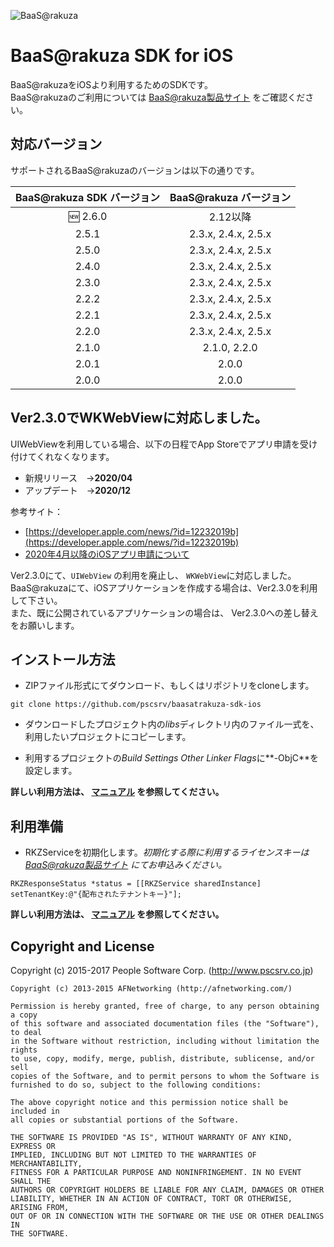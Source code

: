 ![BaaS@rakuza](http://www.raku-za.jp/baas/images/baasatrakuza_logo.png)

# BaaS@rakuza SDK for iOS

BaaS@rakuzaをiOSより利用するためのSDKです。  
BaaS@rakuzaのご利用については [BaaS@rakuza製品サイト](http://www.raku-za.jp/baas/) をご確認ください。

## 対応バージョン

サポートされるBaaS@rakuzaのバージョンは以下の通りです。

BaaS@rakuza SDK バージョン|BaaS@rakuza バージョン|
|:-:|:-:|
|:new: 2.6.0|2.12以降|
|2.5.1|2.3.x, 2.4.x, 2.5.x|
|2.5.0|2.3.x, 2.4.x, 2.5.x|
|2.4.0|2.3.x, 2.4.x, 2.5.x|
|2.3.0|2.3.x, 2.4.x, 2.5.x|
|2.2.2|2.3.x, 2.4.x, 2.5.x|
|2.2.1|2.3.x, 2.4.x, 2.5.x|
|2.2.0|2.3.x, 2.4.x, 2.5.x|
|2.1.0|2.1.0, 2.2.0|
|2.0.1|2.0.0|
|2.0.0|2.0.0|


## Ver2.3.0でWKWebViewに対応しました。

UIWebViewを利用している場合、以下の日程でApp Storeでアプリ申請を受け付けてくれなくなります。

* 新規リリース　→**2020/04**
* アップデート　→**2020/12**

参考サイト：  

* [https://developer.apple.com/news/?id=12232019b](https://developer.apple.com/news/?id=12232019b)
* [2020年4月以降のiOSアプリ申請について](https://qiita.com/keeey/items/d591aa212992b3281458#wkwebview-%E5%AF%BE%E5%BF%9C)

Ver2.3.0にて、`UIWebView` の利用を廃止し、 `WKWebView`に対応しました。  
BaaS@rakuzaにて、iOSアプリケーションを作成する場合は、Ver2.3.0を利用して下さい。  
また、既に公開されているアプリケーションの場合は、 Ver2.3.0への差し替えをお願いします。


## インストール方法

* ZIPファイル形式にてダウンロード、もしくはリポジトリをcloneします。

```
git clone https://github.com/pscsrv/baasatrakuza-sdk-ios
```

* ダウンロードしたプロジェクト内の*libs*ディレクトリ内のファイル一式を、利用したいプロジェクトにコピーします。

* 利用するプロジェクトの*Build Settings Other Linker Flags*に**-ObjC**を設定します。

**詳しい利用方法は、 [マニュアル](https://github.com/pscsrv/baasatrakuza-sdk-ios/blob/master/manual/BaaSAtRakuzaSDK%E3%83%AA%E3%83%95%E3%82%A1%E3%83%AC%E3%83%B3%E3%82%B9%E3%83%9E%E3%83%8B%E3%83%A5%E3%82%A2%E3%83%AB_iOS.pdf) を参照してください。**


## 利用準備

* RKZServiceを初期化します。*初期化する際に利用するライセンスキーは [BaaS@rakuza製品サイト](http://www.raku-za.jp/baas/) にてお申込みください。*

```
RKZResponseStatus *status = [[RKZService sharedInstance] setTenantKey:@"{配布されたテナントキー}"];
```

**詳しい利用方法は、 [マニュアル](https://github.com/pscsrv/baasatrakuza-sdk-ios/blob/master/manual/BaaSAtRakuzaSDK%E3%83%AA%E3%83%95%E3%82%A1%E3%83%AC%E3%83%B3%E3%82%B9%E3%83%9E%E3%83%8B%E3%83%A5%E3%82%A2%E3%83%AB_iOS.pdf) を参照してください。**

## Copyright and License

Copyright (c) 2015-2017 People Software Corp. (http://www.pscsrv.co.jp)

```
Copyright (c) 2013-2015 AFNetworking (http://afnetworking.com/)

Permission is hereby granted, free of charge, to any person obtaining a copy
of this software and associated documentation files (the "Software"), to deal
in the Software without restriction, including without limitation the rights
to use, copy, modify, merge, publish, distribute, sublicense, and/or sell
copies of the Software, and to permit persons to whom the Software is
furnished to do so, subject to the following conditions:

The above copyright notice and this permission notice shall be included in
all copies or substantial portions of the Software.

THE SOFTWARE IS PROVIDED "AS IS", WITHOUT WARRANTY OF ANY KIND, EXPRESS OR
IMPLIED, INCLUDING BUT NOT LIMITED TO THE WARRANTIES OF MERCHANTABILITY,
FITNESS FOR A PARTICULAR PURPOSE AND NONINFRINGEMENT. IN NO EVENT SHALL THE
AUTHORS OR COPYRIGHT HOLDERS BE LIABLE FOR ANY CLAIM, DAMAGES OR OTHER
LIABILITY, WHETHER IN AN ACTION OF CONTRACT, TORT OR OTHERWISE, ARISING FROM,
OUT OF OR IN CONNECTION WITH THE SOFTWARE OR THE USE OR OTHER DEALINGS IN
THE SOFTWARE.
```
